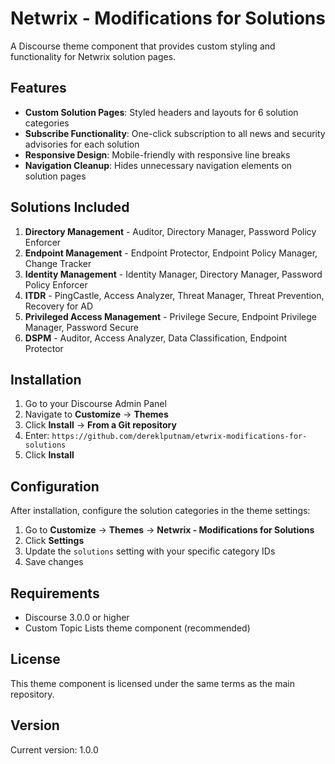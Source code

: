 # Netwrix - Modifications for Solutions

A Discourse theme component that provides custom styling and functionality for Netwrix solution pages.

## Features

- **Custom Solution Pages**: Styled headers and layouts for 6 solution categories
- **Subscribe Functionality**: One-click subscription to all news and security advisories for each solution
- **Responsive Design**: Mobile-friendly with responsive line breaks
- **Navigation Cleanup**: Hides unnecessary navigation elements on solution pages

## Solutions Included

1. **Directory Management** - Auditor, Directory Manager, Password Policy Enforcer
2. **Endpoint Management** - Endpoint Protector, Endpoint Policy Manager, Change Tracker  
3. **Identity Management** - Identity Manager, Directory Manager, Password Policy Enforcer
4. **ITDR** - PingCastle, Access Analyzer, Threat Manager, Threat Prevention, Recovery for AD
5. **Privileged Access Management** - Privilege Secure, Endpoint Privilege Manager, Password Secure
6. **DSPM** - Auditor, Access Analyzer, Data Classification, Endpoint Protector

## Installation

1. Go to your Discourse Admin Panel
2. Navigate to **Customize** → **Themes**
3. Click **Install** → **From a Git repository**
4. Enter: `https://github.com/dereklputnam/etwrix-modifications-for-solutions`
5. Click **Install**

## Configuration

After installation, configure the solution categories in the theme settings:

1. Go to **Customize** → **Themes** → **Netwrix - Modifications for Solutions**
2. Click **Settings**
3. Update the `solutions` setting with your specific category IDs
4. Save changes

## Requirements

- Discourse 3.0.0 or higher
- Custom Topic Lists theme component (recommended)

## License

This theme component is licensed under the same terms as the main repository.

## Version

Current version: 1.0.0